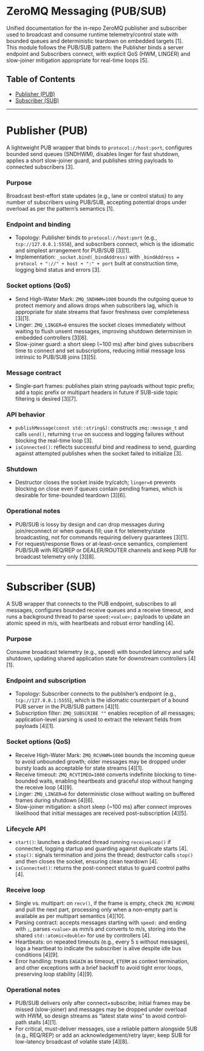# ZeroMQ Messaging (PUB/SUB)

Unified documentation for the in-repo ZeroMQ publisher and subscriber used to broadcast and consume runtime telemetry/control state with bounded queues and deterministic teardown on embedded targets [1].  
This module follows the PUB/SUB pattern: the Publisher binds a server endpoint and Subscribers connect, with explicit QoS (HWM, LINGER) and slow-joiner mitigation appropriate for real-time loops [5].  

## Table of Contents
- [Publisher (PUB)](#publisher-pub)  
- [Subscriber (SUB)](#subscriber-sub)  

---

# Publisher (PUB)

A lightweight PUB wrapper that binds to `protocol://host:port`, configures bounded send queues (SNDHWM), disables linger for fast shutdown, applies a short slow-joiner guard, and publishes string payloads to connected subscribers [3].  

### Purpose
Broadcast best-effort state updates (e.g., lane or control status) to any number of subscribers using PUB/SUB, accepting potential drops under overload as per the pattern’s semantics [1].  

### Endpoint and binding
- Topology: Publisher binds to `protocol://host:port` (e.g., `tcp://127.0.0.1:5558`), and subscribers connect, which is the idiomatic and simplest arrangement for PUB/SUB [3][1].  
- Implementation: `_socket.bind(_bindAddress)` with `_bindAddress = protocol + "://" + host + ":" + port` built at construction time, logging bind status and errors [3].  

### Socket options (QoS)
- Send High-Water Mark: `ZMQ_SNDHWM=1000` bounds the outgoing queue to protect memory and allows drops when subscribers lag, which is appropriate for state streams that favor freshness over completeness [3][1].  
- Linger: `ZMQ_LINGER=0` ensures the socket closes immediately without waiting to flush unsent messages, improving shutdown determinism in embedded controllers [3][6].  
- Slow-joiner guard: a short sleep (~100 ms) after bind gives subscribers time to connect and set subscriptions, reducing initial message loss intrinsic to PUB/SUB joins [3][5].  

### Message contract
- Single-part frames: publishes plain string payloads without topic prefix; add a topic prefix or multipart headers in future if SUB-side topic filtering is desired [3][7].  

### API behavior
- `publishMessage(const std::string&)`: constructs `zmq::message_t` and calls `send()`, returning `true` on success and logging failures without blocking the real-time loop [3].  
- `isConnected()`: reflects successful bind and readiness to send, guarding against attempted publishes when the socket failed to initialize [3].  

### Shutdown
- Destructor closes the socket inside try/catch; `linger=0` prevents blocking on close even if queues contain pending frames, which is desirable for time-bounded teardown [3][6].  

### Operational notes
- PUB/SUB is lossy by design and can drop messages during join/reconnect or when queues fill; use it for telemetry/state broadcasting, not for commands requiring delivery guarantees [3][1].  
- For request/response flows or at-least-once semantics, complement PUB/SUB with REQ/REP or DEALER/ROUTER channels and keep PUB for broadcast telemetry only [3][8].  

---

# Subscriber (SUB)

A SUB wrapper that connects to the PUB endpoint, subscribes to all messages, configures bounded receive queues and a receive timeout, and runs a background thread to parse `speed:<value>;` payloads to update an atomic speed in m/s, with heartbeats and robust error handling [4].  

### Purpose
Consume broadcast telemetry (e.g., speed) with bounded latency and safe shutdown, updating shared application state for downstream controllers [4][1].  

### Endpoint and subscription
- Topology: Subscriber connects to the publisher’s endpoint (e.g., `tcp://127.0.0.1:5555`), which is the idiomatic counterpart of a bound PUB server in the PUB/SUB pattern [4][1].  
- Subscription filter: `ZMQ_SUBSCRIBE ""` enables reception of all messages; application-level parsing is used to extract the relevant fields from payloads [4][1].  

### Socket options (QoS)
- Receive High-Water Mark: `ZMQ_RCVHWM=1000` bounds the incoming queue to avoid unbounded growth; older messages may be dropped under bursty loads as acceptable for state streams [4][1].  
- Receive timeout: `ZMQ_RCVTIMEO=1000` converts indefinite blocking to time-bounded waits, enabling heartbeats and graceful stop without hanging the receive loop [4][9].  
- Linger: `ZMQ_LINGER=0` for deterministic close without waiting on buffered frames during shutdown [4][6].  
- Slow-joiner mitigation: a short sleep (~100 ms) after connect improves likelihood that initial messages are received post-subscription [4][5].  

### Lifecycle API
- `start()`: launches a dedicated thread running `receiveLoop()` if connected, logging startup and guarding against duplicate starts [4].  
- `stop()`: signals termination and joins the thread; destructor calls `stop()` and then closes the socket, ensuring clean teardown [4].  
- `isConnected()`: returns the post-connect status to guard control paths [4].  

### Receive loop
- Single vs. multipart: on `recv()`, if the frame is empty, check `ZMQ_RCVMORE` and pull the next part, processing only when a non-empty part is available as per multipart semantics [4][10].  
- Parsing contract: accepts messages starting with `speed:` and ending with `;`, parses `<value>` as mm/s and converts to m/s, storing into the shared `std::atomic<double>` for use by controllers [4].  
- Heartbeats: on repeated timeouts (e.g., every 5 s without messages), logs a heartbeat to indicate the subscriber is alive despite idle bus conditions [4][9].  
- Error handling: treats `EAGAIN` as timeout, `ETERM` as context termination, and other exceptions with a brief backoff to avoid tight error loops, preserving loop stability [4][9].  

### Operational notes
- PUB/SUB delivers only after connect+subscribe; initial frames may be missed (slow-joiner) and messages may be dropped under overload with HWM, so design streams as “latest state wins” to avoid control-path stalls [4][1].  
- For critical, must-deliver messages, use a reliable pattern alongside SUB (e.g., REQ/REP) or add an acknowledgement/retry layer; keep SUB for low-latency broadcast of volatile state [4][8].  
